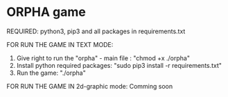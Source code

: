 # ORPHA game

REQUIRED:
  python3, pip3 and all packages in requirements.txt

FOR RUN THE GAME IN TEXT MODE:
  1) Give right to run the "orpha" - main file : "chmod +x ./orpha"
  2) Install python required packages: "sudo pip3 install -r requirements.txt"
  3) Run the game: "./orpha"

FOR RUN THE GAME IN 2d-graphic mode:
  Comming soon
